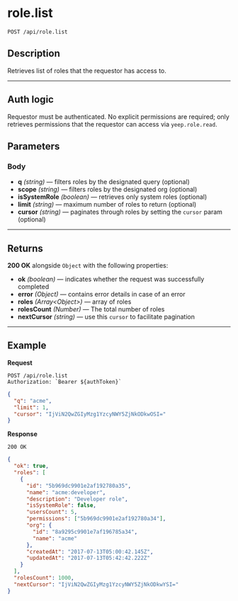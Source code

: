 # role.list

`POST /api/role.list`

## Description

Retrieves list of roles that the requestor has access to.

---

## Auth logic

Requestor must be authenticated. No explicit permissions are required; only retrieves permissions that the requestor can access via `yeep.role.read`.

## Parameters

### Body

- **q** _(string)_ — filters roles by the designated query (optional)
- **scope** _(string)_ — filters roles by the designated org (optional)
- **isSystemRole** _(boolean)_ — retrieves only system roles (optional)
- **limit** _(string)_ — maximum number of roles to return (optional)
- **cursor** _(string)_ — paginates through roles by setting the `cursor` param (optional)

---

## Returns

**200 OK** alongside `Object` with the following properties:

- **ok** _(boolean)_ — indicates whether the request was successfully completed
- **error** _(Object)_ — contains error details in case of an error
- **roles** _(Array\<Object>)_ — array of roles
- **rolesCount** _(Number)_ — The total number of roles
- **nextCursor** _(string)_ — use this `cursor` to facilitate pagination

---

## Example

**Request**

```
POST /api/role.list
Authorization: `Bearer ${authToken}`
```

```json
{
  "q": "acme",
  "limit": 1,
  "cursor": "IjViN2QwZGIyMzg1YzcyNWY5ZjNkODkwOSI="
}
```

**Response**

`200 OK`

```json
{
  "ok": true,
  "roles": [
    {
      "id": "5b969dc9901e2af192780a35",
      "name": "acme:developer",
      "description": "Developer role",
      "isSystemRole": false,
      "usersCount": 5,
      "permissions": ["5b969dc9901e2af192780a34"],
      "org": {
        "id": "8a9295c9901e7af196785a34",
        "name": "acme"
      },
      "createdAt": "2017-07-13T05:00:42.145Z",
      "updatedAt": "2017-07-13T05:42:42.222Z"
    }
  ],
  "rolesCount": 1000,
  "nextCursor": "IjViN2QwZGIyMzg1YzcyNWY5ZjNkODkwYSI="
}
```

